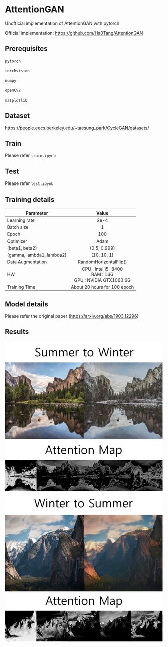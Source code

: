 # AttentionGAN

Unofficial implementation of AttentionGAN with pytorch

Official implementation: https://github.com/Ha0Tang/AttentionGAN

Prerequisites
------

  `pytorch`
  
  `torchvision`
  
  `numpy`
  
  `openCV2`
  
  `matplotlib`
    
Dataset
------

  https://people.eecs.berkeley.edu/~taesung_park/CycleGAN/datasets/
    
Train
------

  Please refer `train.ipynb`
  
Test
------

  Please refer `test.ipynb`
  
  
Training details
------

| <center>Parameter</center> | <center>Value</center> |
|:--------|:--------:|
| Learning rate | 2e-4 | 
| Batch size | 1 | 
| Epoch | 100 | 
| Optimizer | Adam |
| (beta1, beta2) | (0.5, 0.999) |
| (gamma, lambda1, lambda2) | (10, 10, 1) |
| Data Augmentation | RandomHorizontalFlip() |
| HW | CPU : Intel i5-8400<br>RAM : 16G<br>GPU : NVIDIA GTX1060 6G |
| Training Time | About 20 hours for 100 epoch |

Model details
------

Please refer the original paper (https://arxiv.org/abs/1903.12296)
 

 
Results
-----

![ex_screenshot](./sample/Sample1.png)
![ex_screenshot](./sample/Sample2.png)
